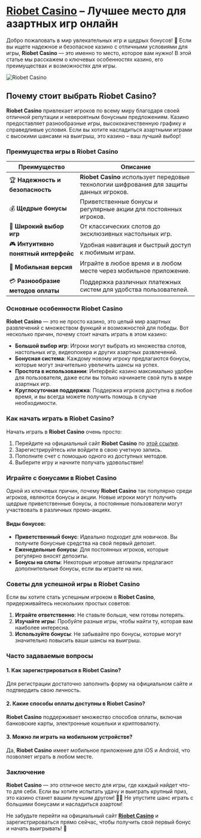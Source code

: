 # [Riobet Casino](https://brandplay.link/dtx89f2L) – Лучшее место для азартных игр онлайн

Добро пожаловать в мир увлекательных игр и щедрых бонусов! 🌟 Если вы ищете надежное и безопасное казино с отличными условиями для игры, **Riobet Casino** — это именно то место, которое вам нужно! В этой статье мы расскажем о ключевых особенностях казино, его преимуществах и возможностях для игры.

![Riobet Casino](https://www.bragazeta.ru/wp-content/uploads/2023/06/riobet1.webp)

## Почему стоит выбрать Riobet Casino?

**Riobet Casino** привлекает игроков по всему миру благодаря своей отличной репутации и невероятным бонусным предложениям. Казино предоставляет разнообразные игры, высококачественную графику и справедливые условия. Если вы хотите насладиться азартными играми с высокими шансами на выигрыш, это казино – ваш лучший выбор!

### Преимущества игры в Riobet Casino

| Преимущество | Описание |
| --- | --- |
| 🏆 **Надежность и безопасность** | **Riobet Casino** использует передовые технологии шифрования для защиты данных игроков. |
| 💰 **Щедрые бонусы** | Приветственные бонусы и регулярные акции для постоянных игроков. |
| 🎰 **Широкий выбор игр** | От классических слотов до эксклюзивных настольных игр. |
| 🎮 **Интуитивно понятный интерфейс** | Удобная навигация и быстрый доступ к любимым играм. |
| 📱 **Мобильная версия** | Играйте в любое время и в любом месте через мобильное приложение. |
| 💳 **Разнообразие методов оплаты** | Поддержка различных платежных систем для удобства пользователей. |

### Основные особенности Riobet Casino

**Riobet Casino** — это не просто казино, это целый мир азартных развлечений с множеством функций и возможностей для победы. Вот несколько причин, почему стоит начать играть в этом казино:

- **Большой выбор игр**: Игроки могут выбрать из множества слотов, настольных игр, видеопокера и других азартных развлечений.
- **Бонусная система**: Каждому новому игроку предлагаются бонусы, которые могут значительно увеличить шансы на успех.
- **Простота в использовании**: Интерфейс казино максимально удобен для пользователя, даже если вы только начинаете свой путь в мире азартных игр.
- **Круглосуточная поддержка**: Поддержка игроков доступна в любое время, и вы всегда можете получить помощь в случае необходимости.

### Как начать играть в Riobet Casino?

Начать играть в **Riobet Casino** очень просто:

1. Перейдите на официальный сайт **Riobet Casino** по [этой ссылке](https://brandplay.link/dtx89f2L).
2. Зарегистрируйтесь или войдите в свою учетную запись.
3. Пополните счет с помощью одного из доступных методов.
4. Выберите игру и начните получать удовольствие!

### Играйте с бонусами в Riobet Casino

Одной из ключевых причин, почему **Riobet Casino** так популярно среди игроков, являются бонусы и акции. Новые игроки могут получить щедрые приветственные бонусы, а постоянные пользователи могут участвовать в различных промо-акциях.

#### Виды бонусов:

- **Приветственный бонус**: Идеально подходит для новичков. Вы получите бонусные средства на свой первый депозит.
- **Еженедельные бонусы**: Для постоянных игроков, которые регулярно вносят депозиты.
- **Бонусы на слоты**: Некоторые игровые автоматы предлагают дополнительные бонусы, если вы играете на них.

### Советы для успешной игры в Riobet Casino

Если вы хотите стать успешным игроком в **Riobet Casino**, придерживайтесь нескольких простых советов:

1. **Играйте ответственно**: Не ставьте больше, чем готовы потерять.
2. **Изучайте игры**: Пробуйте разные игры, чтобы найти ту, которая вам наиболее интересна.
3. **Используйте бонусы**: Не забывайте про бонусы, которые могут значительно повысить ваши шансы на выигрыш.

### Часто задаваемые вопросы

#### 1. Как зарегистрироваться в **Riobet Casino**?
Для регистрации достаточно заполнить форму на официальном сайте и подтвердить свою личность.

#### 2. Какие способы оплаты доступны в **Riobet Casino**?
**Riobet Casino** поддерживает множество способов оплаты, включая банковские карты, электронные кошельки и криптовалюту.

#### 3. Можно ли играть на мобильном устройстве?
Да, **Riobet Casino** имеет мобильное приложение для iOS и Android, что позволяет играть в любом месте.

### Заключение

**Riobet Casino** — это отличное место для игры, где каждый найдет что-то для себя. Если вы хотите испытать удачу и выиграть крупный приз, это казино станет вашим лучшим другом! 🎲💸 Не упустите шанс играть с большими бонусами и насладиться азартом!

Не забудьте перейти на официальный сайт **[Riobet Casino](https://brandplay.link/dtx89f2L)** и зарегистрироваться прямо сейчас, чтобы получить свой первый бонус и начать выигрывать! 🎉
